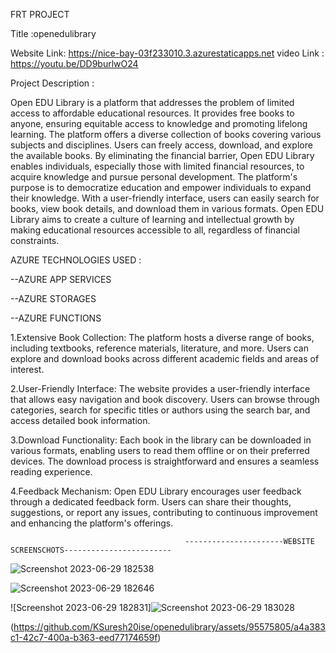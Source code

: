 FRT PROJECT 

Title :openedulibrary

Website Link: https://nice-bay-03f233010.3.azurestaticapps.net
video Link : https://youtu.be/DD9burlwO24

Project Description :

Open EDU Library is a platform that addresses the problem of limited access to affordable educational resources. It provides free books to anyone, ensuring equitable access to knowledge and promoting lifelong learning. The platform offers a diverse collection of books covering various subjects and disciplines. Users can freely access, download, and explore the available books. By eliminating the financial barrier, Open EDU Library enables individuals, especially those with limited financial resources, to acquire knowledge and pursue personal development. The platform's purpose is to democratize education and empower individuals to expand their knowledge. With a user-friendly interface, users can easily search for books, view book details, and download them in various formats. Open EDU Library aims to create a culture of learning and intellectual growth by making educational resources accessible to all, regardless of financial constraints.

AZURE TECHNOLOGIES USED : 

 --AZURE APP SERVICES
 
 --AZURE STORAGES
 
 --AZURE FUNCTIONS

 1.Extensive Book Collection: The platform hosts a diverse range of books, including textbooks, reference materials, literature, and more. Users can 
   explore and download books across different academic fields and areas of interest.

2.User-Friendly Interface: The website provides a user-friendly interface that allows easy navigation and book discovery. Users can browse through 
  categories, search for specific titles or authors using the search bar, and access detailed book information.

3.Download Functionality: Each book in the library can be downloaded in various formats, enabling users to read them offline or on their preferred 
  devices. The download process is straightforward and ensures a seamless reading experience.

4.Feedback Mechanism: Open EDU Library encourages user feedback through a dedicated feedback form. Users can share their thoughts, suggestions, or report 
   any issues, contributing to continuous improvement and enhancing the platform's offerings.

                                           ----------------------WEBSITE SCREENSCHOTS------------------------

                                           
 ![Screenshot 2023-06-29 182538](https://github.com/KSuresh20ise/openedulibrary/assets/95575805/824715e1-60a0-4502-9d55-e0afdf205e6a)
 

![Screenshot 2023-06-29 182646](https://github.com/KSuresh20ise/openedulibrary/assets/95575805/d9d7a518-2b1c-4841-9ed5-eb792ef5a06a)


                                      
   ![Screenshot 2023-06-29 182831]![Screenshot 2023-06-29 183028](https://github.com/KSuresh20ise/openedulibrary/assets/95575805/084e554e-d9d1-44f5-ae2e-e6187ad46a79)


   
(https://github.com/KSuresh20ise/openedulibrary/assets/95575805/a4a383c1-42c7-400a-b363-eed77174659f)
